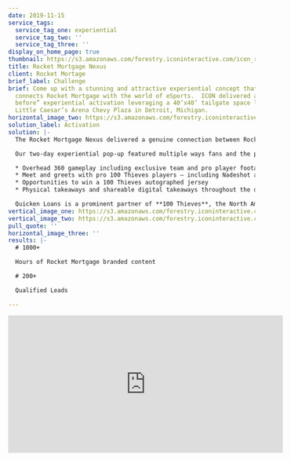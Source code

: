 ```yaml
---
date: 2019-11-15
service_tags:
  service_tag_one: experiential
  service_tag_two: ''
  service_tag_three: ''
display_on_home_page: true
thumbnail: https://s3.amazonaws.com/forestry.iconinteractive.com/icon_rocket_mortgage_small_right.jpg
title: Rocket Mortgage Nexus
client: Rocket Mortage
brief_label: Challenge
brief: Come up with a stunning and attractive experiential concept that authentically
  connects Rocket Mortgage with the world of eSports.  ICON delivered a “never seen
  before” experiential activation leveraging a 40’x40’ tailgate space located in the
  Little Caesar’s Arena Chevy Plaza in Detroit, Michigan.
horizontal_image_two: https://s3.amazonaws.com/forestry.iconinteractive.com/icon_rocket_mortgage_small_left.jpg
solution_label: Activation
solution: |-
  The Rocket Mortgage Nexus delivered a genuine connection between Rocket Mortgage and eSport fans, providing ongoing dialogue and interactions while entertaining fans in an eye-opening environment.

  Our two-day experiential pop-up featured multiple ways fans and the public could get closer to the eSport they love, including:

  * Overhead 360 gameplay including exclusive team and pro player footage
  * Meet and greets with pro 100 Thieves players – including Nadeshot and Aphromoo – provided autograph and photo opportunities
  * Opportunities to win a 100 Thieves autographed jersey
  * Physical takeaways and shareable digital takeaways throughout the dome

  Quicken Loans is a prominent partner of **100 Thieves**, the North American organization founded by Matthew “Nadeshot” Haag in 2017. **Dan Gilbert**, the largest shareholder in 100 Thieves, is the founder of Quicken Loans.
vertical_image_one: https://s3.amazonaws.com/forestry.iconinteractive.com/icon_rocket_mortgage_tall_left.jpg
vertical_image_two: https://s3.amazonaws.com/forestry.iconinteractive.com/icon_rocket_mortgage_tall_right.jpg
pull_quote: ''
horizontal_image_three: ''
results: |-
  # 1000+

  Hours of Rocket Mortgage branded content

  # 200+

  Qualified Leads

---
```

<iframe src="https://www.facebook.com/plugins/video.php?href=https%3A%2F%2Fwww.facebook.com%2Ficoninteractive%2Fvideos%2F841727376222383%2F&show_text=0&width=560" width="560" height="280" style="border:none;overflow:hidden" scrolling="no" frameborder="0" allowTransparency="true" allowFullScreen="true"></iframe>